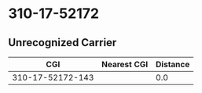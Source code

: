 # 310-17-52172
## Unrecognized Carrier


| CGI | Nearest CGI | Distance |
|-----|-------------|----------|
| 310-17-52172-143 |  | 0.0 |
